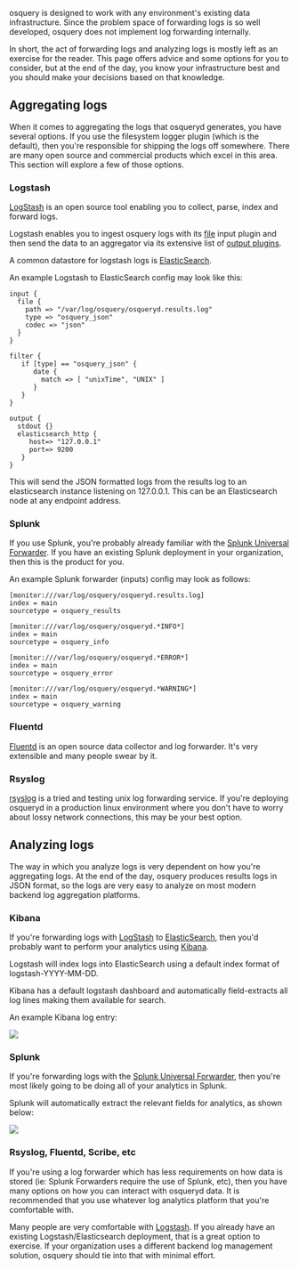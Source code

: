 osquery is designed to work with any environment's existing data infrastructure. Since the problem space of forwarding logs is so well developed, osquery does not implement log forwarding internally.

In short, the act of forwarding logs and analyzing logs is mostly left as an exercise for the reader. This page offers advice and some options for you to consider, but at the end of the day, you know your infrastructure best and you should make your decisions based on that knowledge.

## Aggregating logs

When it comes to aggregating the logs that osqueryd generates, you have several options. If you use the filesystem logger plugin (which is the default), then you're responsible for shipping the logs off somewhere. There are many open source and commercial products which excel in this area. This section will explore a few of those options.

### Logstash

[LogStash](http://www.elasticsearch.org/overview/logstash/) is an open source tool enabling you to collect, parse, index and forward logs.

Logstash enables you to ingest osquery logs with its [file](http://logstash.net/docs/1.4.2/inputs/file) input plugin and then send the data to an aggregator via its extensive list of [output plugins](http://logstash.net/docs/1.4.2/).

A common datastore for logstash logs is [ElasticSearch](http://www.elasticsearch.org/overview/elasticsearch/).

An example Logstash to ElasticSearch config may look like this:

```
input {
  file {
    path => "/var/log/osquery/osqueryd.results.log"
    type => "osquery_json"
    codec => "json"
  }
}

filter {
   if [type] == "osquery_json" {
      date {
        match => [ "unixTime", "UNIX" ]
      }
   }
}

output {
  stdout {}
  elasticsearch_http {
     host=> "127.0.0.1"
     port=> 9200
   }
}
```

This will send the JSON formatted logs from the results log to an elasticsearch instance listening on 127.0.0.1. This can be an Elasticsearch node at any endpoint address.

### Splunk

If you use Splunk, you're probably already familiar with the [Splunk Universal Forwarder](http://docs.splunk.com/Splexicon:Universalforwarder). If you have an existing Splunk deployment in your organization, then this is the product for you.

An example Splunk forwarder (inputs) config may look as follows:

```
[monitor:///var/log/osquery/osqueryd.results.log]
index = main
sourcetype = osquery_results

[monitor:///var/log/osquery/osqueryd.*INFO*]
index = main
sourcetype = osquery_info

[monitor:///var/log/osquery/osqueryd.*ERROR*]
index = main
sourcetype = osquery_error

[monitor:///var/log/osquery/osqueryd.*WARNING*]
index = main
sourcetype = osquery_warning
```

### Fluentd

[Fluentd](http://www.fluentd.org/) is an open source data collector and log forwarder. It's very extensible and many people swear by it.

### Rsyslog

[rsyslog](http://www.rsyslog.com/) is a tried and testing unix log forwarding service. If you're deploying osqueryd in a production linux environment where you don't have to worry about lossy network connections, this may be your best option.

## Analyzing logs

The way in which you analyze logs is very dependent on how you're aggregating logs. At the end of the day, osquery produces results logs in JSON format, so the logs are very easy to analyze on most modern backend log aggregation platforms.

### Kibana

If you're forwarding logs with [LogStash](http://www.elasticsearch.org/overview/logstash/) to [ElasticSearch](http://www.elasticsearch.org/overview/elasticsearch/), then you'd probably want to perform your analytics using [Kibana](http://www.elasticsearch.org/overview/kibana/).

Logstash will index logs into ElasticSearch using a default index format of logstash-YYYY-MM-DD.

Kibana has a default logstash dashboard and automatically field-extracts all log lines making them available for search.

An example Kibana log entry:

![](http://i.imgur.com/thivGYc.png)

### Splunk

If you're forwarding logs with the [Splunk Universal Forwarder](http://docs.splunk.com/Splexicon:Universalforwarder), then you're most likely going to be doing all of your analytics in Splunk.

Splunk will automatically extract the relevant fields for analytics, as shown below:

![](http://i.imgur.com/tWCPx51.png)

### Rsyslog, Fluentd, Scribe, etc

If you're using a log forwarder which has less requirements on how data is stored (ie: Splunk Forwarders require the use of Splunk, etc), then you have many options on how you can interact with osqueryd data. It is recommended that you use whatever log analytics platform that you're comfortable with. 

Many people are very comfortable with [Logstash](http://logstash.net/). If you already have an existing Logstash/Elasticsearch deployment, that is a great option to exercise. If your organization uses a different backend log management solution, osquery should tie into that with minimal effort.